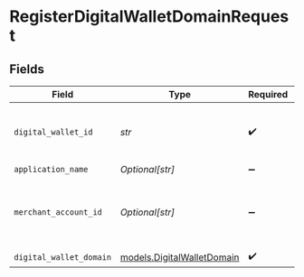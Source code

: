# RegisterDigitalWalletDomainRequest


## Fields

| Field                                                          | Type                                                           | Required                                                       | Description                                                    | Example                                                        |
| -------------------------------------------------------------- | -------------------------------------------------------------- | -------------------------------------------------------------- | -------------------------------------------------------------- | -------------------------------------------------------------- |
| `digital_wallet_id`                                            | *str*                                                          | :heavy_check_mark:                                             | The ID of the digital wallet to remove a domain for.           | 1808f5e6-b49c-4db9-94fa-22371ea352f5                           |
| `application_name`                                             | *Optional[str]*                                                | :heavy_minus_sign:                                             | N/A                                                            |                                                                |
| `merchant_account_id`                                          | *Optional[str]*                                                | :heavy_minus_sign:                                             | The ID of the merchant account to use for this request.        | default                                                        |
| `digital_wallet_domain`                                        | [models.DigitalWalletDomain](../models/digitalwalletdomain.md) | :heavy_check_mark:                                             | N/A                                                            |                                                                |